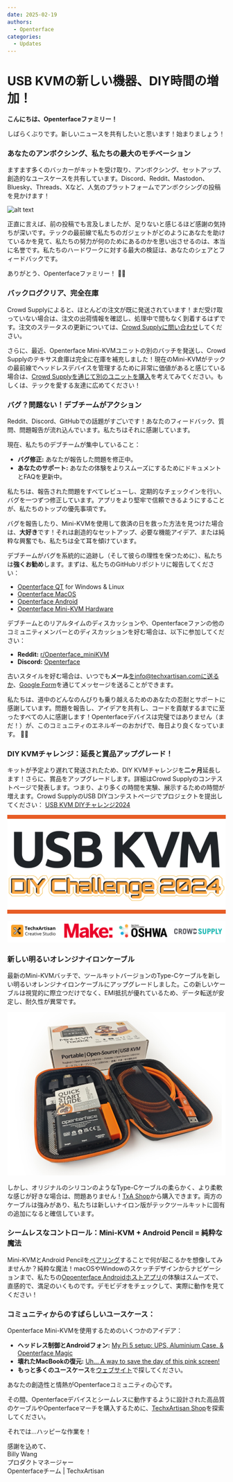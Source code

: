 ```yaml
---
date: 2025-02-19
authors:
  - Openterface
categories:
  - Updates
---
```


# USB KVMの新しい機器、DIY時間の増加！

**こんにちは、Openterfaceファミリー！**

しばらくぶりです。新しいニュースを共有したいと思います！始まりましょう！

### あなたのアンボクシング、私たちの最大のモチベーション

ますます多くのバッカーがキットを受け取り、アンボクシング、セットアップ、創造的なユースケースを共有しています。Discord、Reddit、Mastodon、Bluesky、Threads、Xなど、人気のプラットフォームでアンボクシングの投稿を見かけます！

![alt text](pic/250219-sharing.gif)

正直に言えば、前の投稿でも言及しましたが、足りないと感じるほど感謝の気持ちが深いです。テックの最前線で私たちのガジェットがどのようにあなたを助けているかを見て、私たちの努力が何のためにあるのかを思い出させるのは、本当に名誉です。私たちのハードワークに対する最大の検証は、あなたのシェアとフィードバックです。

ありがとう、Openterfaceファミリー！ 🚀💙

### **バックログクリア、完全在庫**

Crowd Supplyによると、ほとんどの注文が既に発送されています！まだ受け取っていない場合は、注文の出荷情報を確認し、処理中で間もなく到着するはずです。注文のステータスの更新については、[Crowd Supplyに問い合わせ](https://www.crowdsupply.com/contact)してください。

さらに、最近、Openterface Mini-KVMユニットの別のバッチを発送し、Crowd Supplyのテキサス倉庫は完全に在庫を補充しました！現在のMini-KVMがテックの最前線でヘッドレスデバイスを管理するために非常に価値があると感じている場合は、[Crowd Supplyを通じて別のユニットを購入](https://www.crowdsupply.com/techxartisan/openterface-mini-kvm)を考えてみてください。もしくは、テックを愛する友達に広めてください！

### **バグ？問題ない！デブチームがアクション**

Reddit、Discord、GitHubでの話題がすごいです！あなたのフィードバック、質問、問題報告が流れ込んでいます。私たちはそれに感謝しています。

現在、私たちのデブチームが集中していること：

- **バグ修正:** あなたが報告した問題を修正中。  
- **あなたのサポート:** あなたの体験をよりスムーズにするためにドキュメントとFAQを更新中。  

私たちは、報告された問題をすべてレビューし、定期的なチェックインを行い、バグを一つずつ修正しています。アプリをより堅牢で信頼できるようにすることが、私たちのトップの優先事項です。  

バグを報告したり、Mini-KVMを使用して救済の日を救った方法を見つけた場合は、**大好き**です！それは創造的なセットアップ、必要な機能アイデア、または純粋な興奮でも、私たちは全て耳を傾けています。  

デブチームがバグを系統的に追跡し（そして彼らの理性を保つために）、私たちは**強くお勧め**します。まずは、私たちのGitHubリポジトリに報告してください：

- [Openterface QT](https://github.com/TechxArtisanStudio/Openterface_QT) for Windows & Linux
- [Openterface MacOS](https://github.com/TechxArtisanStudio/Openterface_MacOS)
- [Openterface Android](https://github.com/TechxArtisanStudio/Openterface_Android)
- [Openterface Mini-KVM Hardware](https://github.com/TechxArtisanStudio/Openterface_Mini-KVM_Hardware)

デブチームとのリアルタイムのディスカッションや、Openterfaceファンの他のコミュニティメンバーとのディスカッションを好む場合は、以下に参加してください：

- **Reddit:** [r/Openterface_miniKVM](https://openterface.com/reddit)  
- **Discord:** [Openterface](https://openterface.com/discord)  

古いスタイルを好む場合は、いつでも**メール**をinfo@techxartisan.comに送るか、[Google Form](https://forms.gle/enVJYFGn6gghEFaJ9)を通じてメッセージを送ることができます。  

私たちは、道中のどんなのんびりも乗り越えるためのあなたの忍耐とサポートに感謝しています。問題を報告し、アイデアを共有し、コードを貢献するまでに至ったすべての人に感謝します！Openterfaceデバイスは完璧ではありません（まだ！）が、このコミュニティのエネルギーのおかげで、毎日より良くなっています。 🚀💙  

### **DIY KVMチャレンジ：延長と賞品アップグレード！**

キットが予定より遅れて発送されたため、DIY KVMチャレンジを**二ヶ月**延長します！さらに、賞品をアップグレードします。詳細はCrowd Supplyのコンテストページで発表します。つまり、より多くの時間を実験、展示するための時間が増えます。Crowd SupplyのUSB DIYコンテストページでプロジェクトを提出してください： [USB KVM DIYチャレンジ2024](https://www.crowdsupply.com/techxartisan/usb-kvm-diy-challenge-2024)

![USB KVM DIYチャレンジ2024](pic/250219-usb-kvm-diy-2024.svg)

![contest-parties](pic/250214-contest-parties.png)

### **新しい明るいオレンジナイロンケーブル**

最新のMini-KVMバッチで、ツールキットバージョンのType-Cケーブルを新しい明るいオレンジナイロンケーブルにアップグレードしました。この新しいケーブルは視覚的に際立つだけでなく、EMI抵抗が優れているため、データ転送が安定し、耐久性が異常です。

![New Toolkit](pic/250214-toolkit-open.jpg)

しかし、オリジナルのシリコンのようなType-Cケーブルの柔らかく、より柔軟な感じが好きな場合は、問題ありません！[TxA Shop](https://shop.techxartisan.com/products/type-c-cable-with-usb-a-adapter-1-5m-4-11ft-240w-fast-charging-data-transfer-usb2-0)から購入できます。両方のケーブルは強みがあり、私たちは新しいナイロン版がテックツールキットに固有の追加になると確信しています。

### **シームレスなコントロール：Mini-KVM + Android Pencil = 純粋な魔法**

Mini-KVMとAndroid Pencilを[ペアリング](https://www.reddit.com/r/Openterface_miniKVM/comments/1hnh79n/kicad_is_the_fisrt_software_we_tried_first_with/)することで何が起こるかを想像してみませんか？純粋な魔法！macOSやWindowのスケッチデザインからナビゲーションまで、私たちの[Opoenterface Androidホストアプリ](https://github.com/TechxArtisanStudio/Openterface_Android)の体験はスムーズで、直感的で、満足のいくものです。デモビデオをチェックして、実際に動作を見てください！

### **コミュニティからのすばらしいユースケース：**

Openterface Mini-KVMを使用するためのいくつかのアイデア：

- **ヘッドレス制御とAndroidフォン:** [My Pi 5 setup: UPS, Aluminium Case, & Openterface Magic](https://www.reddit.com/r/Openterface_miniKVM/comments/1hrx1j5/my_pi_5_setup_ups_aluminium_case_openterface_magic/)
- **壊れたMacBookの復元:** [Uh... A way to save the day of this pink screen!](https://www.reddit.com/r/macbookpro/comments/1hwkh64/uh_a_way_to_save_the_day_of_this_pink_screen/)
- **もっと多くのユースケース**を[ウェブサイト](https://openterface.com/use-cases/)で探してください。

あなたの創造性と情熱がOpenterfaceコミュニティの心です。 

その間、Openterfaceデバイスとシームレスに動作するように設計された高品質のケーブルやOpenterfaceマーチを購入するために、[TechxArtisan Shop](http://shop.techxartisan.com/)を探索してください。 

それでは…ハッピーな作業を！

感謝を込めて、  
Billy Wang  
プロダクトマネージャー  
Openterfaceチーム | TechxArtisan
